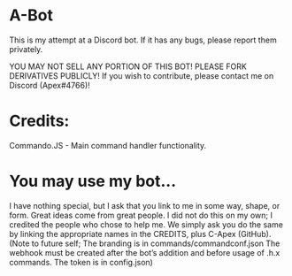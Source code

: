 # A-Bot
This is my attempt at a Discord bot. If it has any bugs, please report them privately.

YOU MAY NOT SELL ANY PORTION OF THIS BOT! PLEASE FORK DERIVATIVES PUBLICLY! If you wish to contribute, please contact me on Discord (Apex#4766)!

# Credits:
Commando.JS - Main command handler functionality.

# You may use my bot...
I have nothing special, but I ask that you link to me in some way, shape, or form. Great ideas come from great people. I did not do this on my own; I credited the people who chose to help me. We simply ask you do the same by linking the appropriate names in the CREDITS, plus C-Apex (GitHub).
(Note to future self;
The branding is in commands/commandconf.json
The webhook must be created after the bot’s addition and before usage of .h.x commands.
The token is in config.json)
